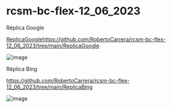 # rcsm-bc-flex-12_06_2023

Réplica Google

[ReplicaGoogle](https://github.com/RobertoCarrera/rcsm-bc-flex-12_06_2023/tree/main/ReplicaGoogle)https://github.com/RobertoCarrera/rcsm-bc-flex-12_06_2023/tree/main/ReplicaGoogle

![image](https://github.com/RobertoCarrera/rcsm-bc-flex-12_06_2023/assets/24571167/5d59d4c8-1cab-42cd-aae6-9f046dd45b98)

Réplica Bing

https://github.com/RobertoCarrera/rcsm-bc-flex-12_06_2023/tree/main/ReplicaBing

![image](https://github.com/RobertoCarrera/rcsm-bc-flex-12_06_2023/assets/24571167/cf5e1214-1b1b-4122-8649-c98e386082b4)



